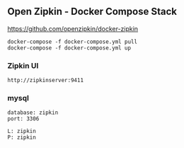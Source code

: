 ## Open Zipkin - Docker Compose Stack

https://github.com/openzipkin/docker-zipkin

```
docker-compose -f docker-compose.yml pull
docker-compose -f docker-compose.yml up
```

### Zipkin UI

```
http://zipkinserver:9411
```

### mysql

```
database: zipkin
port: 3306

L: zipkin
P: zipkin
```

